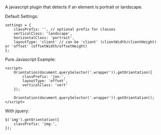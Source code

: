 A javascript plugin that detects if an element is portrait or landscape.

Default Settings:

```
settings = {
    classPrefix: '', // optional prefix for classes
    verticalClass: 'landscape',
    horizontalClass: 'portrait',
    layoutType: 'client' // can be 'client' (clientWidth/clientHeight) or 'offset' (offsetWidth/offsetHeight)
};
```

Pure Javascript Example:

```
<script>
    Orientation(document.querySelector('.wrapper')).getOrientation({
        classPrefix: 'jon-',
        layoutType: 'offset',
        verticalClass: 'vert'
    });

    Orientation(document.querySelector('.wrapper')).getOrientation();
</script>
```

With jquery:

```
$('img').getOrientation({
    classPrefix: 'img-',
});
```
